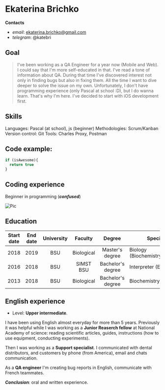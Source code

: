 # Ekaterina Brichko

**Contacts**
- *email*: ekaterina.brichko@gmail.com
- *telegram*: @katebri

## Goal
> I've been working as a QA Engineer for a year now (Mobile and Web). I could say that I'm more self-educated in that. I've read a tone of information about QA. During that time I've discovered interest not only in finding bugs but also in fixing them. All the time I want to dive deeper to solve the issue on my own. Unfortunately, I don't have programming experience (only Pascal at school :D), but I do wanna learn. That's why I'm here. I've decided to start with iOS development first.

## Skills
Languages: Pascal (at school), js (beginner)
Methodologies: Scrum/Kanban
Version control: Git
Tools: Charles Proxy, Postman

## Code example:
```javascript
if (isAwesome){
  return true
}
```
## Coding experience
Beginner in programming (_**confused**_)

![Pic](https://miro.medium.com/max/2800/1*Vqtvog3OCEoJCs1LcpKBBA.jpeg)

## Education

|  Start date | End date |  University | Faculty  | Degree | Specialisation |
|:---:|:---:|:---:|:---:|:---:|---|
| 2018 | 2019 | BSU | Biological | Master's degree   | Biology (Biochemistry/Biotechnology) |
| 2016 | 2018 | BSU | SIMST BSU  | Bachelor's degree | Interpreter (English) |
| 2013 | 2018 | BSU | Biological | Bachelor's degree | Biochemistry |

## English experience
- Level: **Upper intermediate**.

I have been using English almost everyday for more than 5 years.
Previously it was helpful while I was working as a **Junior Reaserch fellow** at National Academy of science: reading scientific articles, guides, instructions (how to use equipment, conducting experiments).

Then I was working as a **Support specialist**. I communicated with dental distributors, and customers by phone (from America), email and chats communication.

As a **QA engineer** I'm creating bug reports in English, communicate with French teammates.

_**Conclusion**_: oral and written experience.